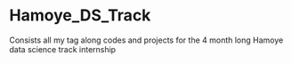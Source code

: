 # Hamoye_DS_Track
Consists all my tag along codes and projects for the 4 month long Hamoye data science track internship
